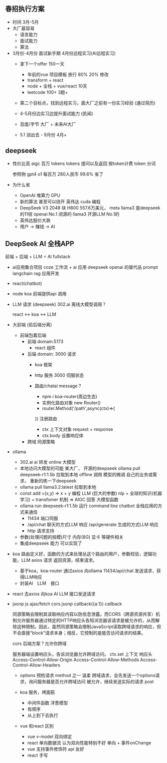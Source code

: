 ##  春招执行方案

- 时间
  3月-5月
- 大厂最容易
  - 语言能力
  - 面试能力
  - 算法
- 3月份-4月份 面试新手期 4月份远程实习(AI远程实习)
  - 拿下一个offer 150一天
    - 年前的vue 项目模板 旅行 80% 20% 修改 
    - transform + react 
    - node + 全栈 + vue/react 10天
    - leetcode 100+ 3题+

  - 第二个目标点，找到远程实习，面大厂之前有一份实习经验 (通过简历) 
  - 4-5月份边实习边提升面试能力 (凯闻)
  - 百度/字节 大厂 + 未来AI大厂
  - 5.1 润出去  -  9月份  4月+

## deepseek
- 性价比高 
  aigc
  百万 tokens
  tokens 提问以及返回 按token计费 
  token 分词 

  参照物 gpt4 o1 每百万 280人民币 99.6% 省了
- 为什么省
  - OpenAI 堆算力 GPU
  - 新的算法 甚至可以绕开 英伟达 cuda 编程 
  - DeepSeek V3 2048 块 H800 557.6万美元， meta llama3 是deepseek的11倍
    openai No.1 闭源的
    llama3  开源LLM No.1的
  - 英伟达股价大跌
  - 用户 -> 赚钱 -> AI

## DeepSeek AI 全栈APP
  前端 + 后端 + LLM = AI fullstack

- ai应用集合项目
  coze 工作流 + ai 应用
  deepseek openai 的替代品 prompt
  langchain rag 应用开发

- react(chatbot)
- node koa
  前端提供api 调用
- LLM 请求 (deepseek) 302.ai
  离线大模型调用？

  react <-> koa <-> LLM
- 大前端 (前后端分离)
  - 前端包着后端
    - 前端
    domain:5173
      - react 组件
    - 后端
    domain: 3000 请求
      - koa 框架
      - http 服务 3000 伺服状态 
      - 路由/chatai message ?
        - npm i koa-router(周边生态)
        - 实例化路由对象 new Router()
        - router.Method('/path',async(ctx)=>{

        }) 注册路由
        - ctx 上下文对象 request + response
        - ctx.body 设置响应体 
    - 跨域 同源策略

- ollama
  - 302.ai ai 转发 online 大模型
  - 本地访问大模型的可能
    某大厂， 开源的deepseek
    ollama pull deepseek-r1:1.5b 拉取到本地 offline 调用
    模型的微调 自己的业务或需求， 重新的练一下deepseek
  - ollama pull llama3.2:latest 拉取到本地
  - const add =(x,y) => x + y 编程
    LLM (巨大的参数) nlp + 全球的知识(机器学习) + transfomer 机制 => AIGC 回答 大模型函数
  - ollama run deepseek-r1:1.5b 运行
    command line chatbot
    全栈应用的方式来通信
    - 11434 端口伺服
    - /api/chat 聊天的方式LLM 响应
      /api/generate 生成的方式LLM 响应
    - http 请求支持
  - 参数(处理问题的规模)尺寸
    内存(8G) 显卡 等硬件相关
  - 集成deepseek 能力 可以实现了

- koa 
  路由定义好，函数的方式来处理丛这个路由的用户，参数校验，逻辑功能，LLM axios 请求
  返回资源，结束请求。
  - 基于koa，koa-router 通过axios 向ollama 11434/api/chat 发送请求，获得LLM响应
  - 封装AI　LLM　接口

- react 去axios 向koa AI LLM 接口发送请求

- jsonp 
  js ajax/fetch cors
  jsonp <script src=""> </script>
  callback({a:1})
  callback 

  同源策略会限制其读取响应内容以防信息泄露。而CORS（跨源资源共享）机制允许服务器通过特定的HTTP响应头告知浏览器该请求是被允许的，从而解除这种限制。因此，虽然同源策略会限制JavaScript读取跨域请求的响应，但不会直接“block”请求本身；相反，它控制的是能否访问请求的结果。

  cors 后端方案？允许你跨域

  服务器端设置响应头，告诉浏览器允许跨域访问。
  ctx.set 上下文 响应头 
  Access-Control-Allow-Origin 
  Access-Control-Allow-Methods
  Access-Control-Allow-Headers

  - options 预检请求 method 之一
    温柔
    跨域请求，会先发送一个options请求，询问服务器是否允许跨域访问
    被允许，继续发送实际的请求 post

  - koa 服务，烤面筋
    - 中间件函数 洋葱模型
    - 有顺序
    - 从上到下去执行

  - vue 和react 区别
    - vue v-model 双向绑定
    - react 单向数据流 认为双向性能特别不好
      单向 + 事件onChange
    - vue 支持事件修饰符 api 友好
    - react 手写
